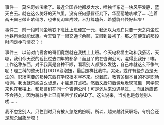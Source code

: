 <p>事件一：莫名奇妙咳嗽了。最近全国各地都发大水，唯独华东这一块风平浪静，蓝天白云。就在这么美好的天气里，没有任何感冒征兆下，华丽丽地咳嗽了……连着两天自己做止咳偏方，也未见明显成效。不打算嗑药，希望能尽快好起来！</p><p>事件二：前一段时间坐地铁下班比上班便宜一元，我还以为现在只要一天之内坐过地铁再坐就能优惠。今天瞥了一眼交通卡余额，又回到最初了。那之前便宜的那段时间是神马情况？！</p><p>事件三：以前对门宿舍的哥们竟然就在我楼上上班。今天电梯里主动和我搭话，天哪，我们今天说的话比过去四年的都多！而且丫的在咨询公司，混得比我好！唉，工作这种东西，对于我真是各种不顺，看着别人都那么发达，自己咋就这么不争气呢！理工科的整天打打DOTA泡泡妞，最后照样比我牛。哭死。或许有些东西是天生的，职场需要的那种东西在学校根本学不来。说到底，教育的根本目的不是职场培训。我也就只能这么想想，才能想开点吧。然后又后知后觉地发现班里一同学原来也在我楼上，和那哥们在同一个咨询公司！可是还从来没遇见过……而且她应该不会待久，因为貌似手上已有美帝学校的AD了。这么说来，当初也是忽悠别人喽……</p><p>我不忽悠别人，只怕到时只有被人忽悠的份啊。所以，越来越讨厌职场，有机会还是想杀回象牙塔！</p>